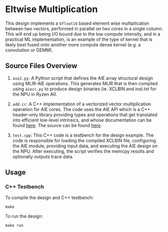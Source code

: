 <!---//===- README.md --------------------------*- Markdown -*-===//
//
// This file is licensed under the Apache License v2.0 with LLVM Exceptions.
// See https://llvm.org/LICENSE.txt for license information.
// SPDX-License-Identifier: Apache-2.0 WITH LLVM-exception
//
// Copyright (C) 2022, Advanced Micro Devices, Inc.
// 
//===----------------------------------------------------------------------===//-->

# Eltwise Multiplication

This design implements a `bfloat16` based element wise multiplication between two vectors, performed in parallel on two cores in a single column.  This will end up being I/O bound due to the low compute intensity, and in a practical ML implementation, is an example of the type of kernel that is likely best fused onto another more compute dense kernel (e.g. a convolution or GEMM).


## Source Files Overview

1. `aie2.py`: A Python script that defines the AIE array structural design using MLIR-AIE operations. This generates MLIR that is then compiled using `aiecc.py` to produce design binaries (ie. XCLBIN and inst.txt for the NPU in Ryzen AI). 

1. `add.cc`: A C++ implementation of a vectorized vector multiplication operation for AIE cores. The code uses the AIE API which is a C++ header-only library providing types and operations that get translated into efficient low-level intrinsics, and whose documentation can be found [here](https://www.xilinx.com/htmldocs/xilinx2023_2/aiengine_api/aie_api/doc/index.html).  The source can be found [here](../../../aie_kernels/aie2/add.cc).

1. `test.cpp`: This C++ code is a testbench for the design example. The code is responsible for loading the compiled XCLBIN file, configuring the AIE module, providing input data, and executing the AIE design on the NPU. After executing, the script verifies the memcpy results and optionally outputs trace data.


## Usage

### C++ Testbench

To compile the design and C++ testbench:

```
make
```

To run the design:

```
make run
```